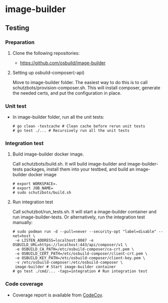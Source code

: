 # image-builder


## Testing

### Preparation
1. Clone the following repositories:
    * https://github.com/osbuild/image-builder

2. Setting up osbuild-composer(-api)

    Move to image-builder folder. The easiest way to do this is to call schutzbots/provision-composer.sh. This will install composer, generate the needed certs, and put the configuration in place.


### Unit test

* In image-builder folder, run all the unit tests:

    ```
    # go clean -testcache # Clean cache before rerun unit tests
    # go test ./... # Recursively run all the unit tests
    ```

### Integration test

1. Build image-builder docker image.

    Call schutzbots/build.sh. It will build image-builder and image-builder-tests packages, install them into your testbed, and build an image-builder docker image
    ```
    # export WORKSPACE=.
    # export JOB_NAME=
    # sudo schutzbots/build.sh
    ```

2. Run integration test

    Call schutzbot/run_tests.sh. It will start a image-builder container and run image-builder-tests. Or alternatively, run the integration test manually:

    ```
    # sudo podman run -d --pull=never --security-opt "label=disable" --net=host \
     -e LISTEN_ADDRESS=localhost:8087 -e OSBUILD_URL=https://localhost:443/api/composer/v1 \
     -e OSBUILD_CA_PATH=/etc/osbuild-composer/ca-crt.pem \
     -e OSBUILD_CERT_PATH=/etc/osbuild-composer/client-crt.pem \
     -e OSBUILD_KEY_PATH=/etc/osbuild-composer/client-key.pem \
     -v /etc/osbuild-composer:/etc/osbuild-composer \
     image-builder # Start image-builder container
    # go test ./cmd/... -tags=integration # Run integration test
    ```

### Code coverage

* Coverage report is available from
[CodeCov](https://codecov.io/github/osbuild/image-builder/).
